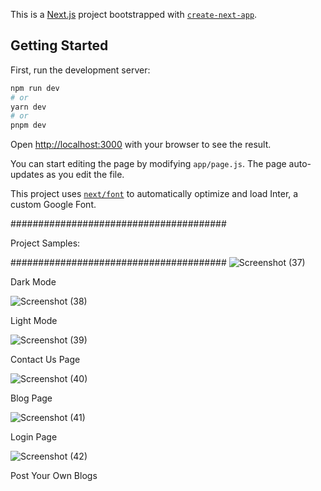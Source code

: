 This is a [Next.js](https://nextjs.org/) project bootstrapped with [`create-next-app`](https://github.com/vercel/next.js/tree/canary/packages/create-next-app).

## Getting Started

First, run the development server:

```bash
npm run dev
# or
yarn dev
# or
pnpm dev
```

Open [http://localhost:3000](http://localhost:3000) with your browser to see the result.

You can start editing the page by modifying `app/page.js`. The page auto-updates as you edit the file.

This project uses [`next/font`](https://nextjs.org/docs/basic-features/font-optimization) to automatically optimize and load Inter, a custom Google Font.

#######################################

Project Samples:

#######################################
![Screenshot (37)](https://github.com/Naman9761/next-blog-app/assets/100407963/8490426e-5800-4e46-80b0-45d09c83b18b)

Dark Mode

![Screenshot (38)](https://github.com/Naman9761/next-blog-app/assets/100407963/16186e0f-95a6-40d4-8c25-7b7ef34c81e4)

Light Mode

![Screenshot (39)](https://github.com/Naman9761/next-blog-app/assets/100407963/a2bd08c0-f3a7-4a09-a3cc-49840daff9d8)

Contact Us Page

![Screenshot (40)](https://github.com/Naman9761/next-blog-app/assets/100407963/3e978e05-6f09-47ff-bf01-60b259774dbf)

Blog Page

![Screenshot (41)](https://github.com/Naman9761/next-blog-app/assets/100407963/50312834-e3bd-4e5c-aa4a-472805e1a91d)

Login Page

![Screenshot (42)](https://github.com/Naman9761/next-blog-app/assets/100407963/17b0a91f-a5b9-46c3-a183-0174f1dc6f54)

Post Your Own Blogs

